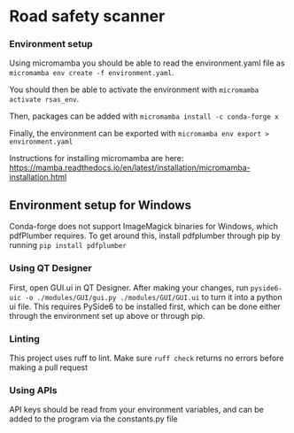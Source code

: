 # Road safety scanner

### Environment setup
Using micromamba you should be able to read the environment.yaml file as `micromamba env create -f environment.yaml`.

You should then be able to activate the environment with `micromamba activate rsas_env`.

Then, packages can be added with `micromamba install -c conda-forge x`

Finally, the environment can be exported with `micromamba env export > environment.yaml`

Instructions for installing micromamba are here: https://mamba.readthedocs.io/en/latest/installation/micromamba-installation.html

## Environment setup for Windows
Conda-forge does not support ImageMagick binaries for Windows, which pdfPlumber requires. To get around this, install pdfplumber through pip by running `pip install pdfplumber`

### Using QT Designer

First, open GUI.ui in QT Designer. After making your changes, run `pyside6-uic -o ./modules/GUI/gui.py ./modules/GUI/GUI.ui` to turn it into a python ui file. This requires PySide6 to be installed first, which can be done either through the environment set up above or through pip.

### Linting
This project uses ruff to lint. Make sure `ruff check` returns no errors before making a pull request

### Using APIs
API keys should be read from your environment variables, and can be added to the program via the constants.py file